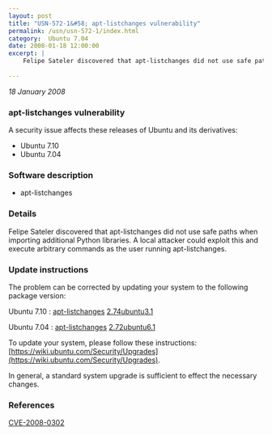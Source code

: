 ```yaml
---
layout: post
title: "USN-572-1&#58; apt-listchanges vulnerability"
permalink: /usn/usn-572-1/index.html
category:  Ubuntu 7.04
date: 2008-01-18 12:00:00
excerpt: |
    Felipe Sateler discovered that apt-listchanges did not use safe paths when importing additional Python libraries.  A local attacker could exploit this and execute arbitrary commands as the user running apt-listchanges. 
    
--- 
```

 
 

*18 January 2008*

### apt-listchanges vulnerability

A security issue affects these releases of Ubuntu and its derivatives:

* Ubuntu 7.10
* Ubuntu 7.04

### Software description

* apt-listchanges 

### Details

Felipe Sateler discovered that apt-listchanges did not use safe paths when importing additional Python libraries. A local attacker could exploit this and execute arbitrary commands as the user running apt-listchanges. 

### Update instructions

The problem can be corrected by updating your system to the following package version:

Ubuntu 7.10
 : [apt-listchanges](https://launchpad.net/ubuntu/+source/apt-listchanges) <span> [2.74ubuntu3.1](https://launchpad.net/ubuntu/+source/apt-listchanges/2.74ubuntu3.1) </span> 

Ubuntu 7.04
 : [apt-listchanges](https://launchpad.net/ubuntu/+source/apt-listchanges) <span> [2.72ubuntu6.1](https://launchpad.net/ubuntu/+source/apt-listchanges/2.72ubuntu6.1) </span> 

To update your system, please follow these instructions: [https://wiki.ubuntu.com/Security/Upgrades](https://wiki.ubuntu.com/Security/Upgrades).

In general, a standard system upgrade is sufficient to effect the necessary changes. 

### References

 
 [CVE-2008-0302](http://people.ubuntu.com/~ubuntu-security/cve/CVE-2008-0302)
 

